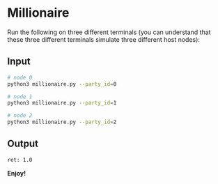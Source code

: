 # Millionaire

Run the following on three different terminals (you can understand that these three different terminals simulate three different host nodes):

## Input

```sh
# node 0
python3 millionaire.py --party_id=0
```

```sh
# node 1
python3 millionaire.py --party_id=1
```

```sh
# node 2
python3 millionaire.py --party_id=2
```

## Output

```sh
ret: 1.0
```

**Enjoy!**
